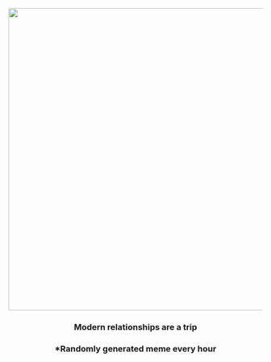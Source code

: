<p align="center">
        <img src="https://i.redd.it/yhf1151zotq91.jpg" width="600" height="600">
        </p>
        <h3 align="center">Modern relationships are a trip</h3>
        <h3 align="center">*Randomly generated meme every hour</h3>
    